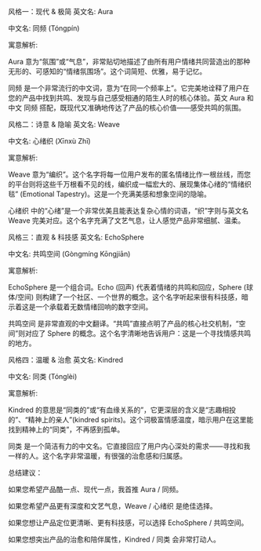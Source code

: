 风格一：现代 & 极简
英文名: Aura

中文名: 同频 (Tóngpín)

寓意解析:

Aura 意为“氛围”或“气息”，非常贴切地描述了由所有用户情绪共同营造出的那种无形的、可感知的“情绪氛围场”。这个词简短、优雅，易于记忆。

同频 是一个非常流行的中文词，意为“在同一个频率上”。它完美地诠释了用户在您的产品中找到共鸣、发现与自己感受相通的陌生人时的核心体验。英文 Aura 和中文 同频 搭配，既现代又准确地传达了产品的核心价值——感受共鸣的氛围。

风格二：诗意 & 隐喻
英文名: Weave

中文名: 心绪织 (Xīnxù Zhī)

寓意解析:

Weave 意为“编织”。这个名字将每一位用户发布的匿名情绪比作一根丝线，而您的平台则将这些千万根看不见的线，编织成一幅宏大的、展现集体心绪的“情绪织毯” (Emotional Tapestry)。这是一个充满美感和想象空间的隐喻。

心绪织 中的“心绪”是一个非常优美且能表达复杂心情的词语，“织”字则与英文名 Weave 完美对应。这个名字充满了文艺气息，让人感觉产品非常细腻、温柔。

风格三：直观 & 科技感
英文名: EchoSphere

中文名: 共鸣空间 (Gòngmíng Kōngjiān)

寓意解析:

EchoSphere 是一个组合词。Echo (回声) 代表着情绪的共鸣和回应，Sphere (球体/空间) 则构建了一个社区、一个世界的概念。这个名字听起来很有科技感，暗示着这是一个承载着无数情绪回响的数字空间。

共鸣空间 是非常直观的中文翻译。“共鸣”直接点明了产品的核心社交机制，“空间”则对应了 Sphere 的概念。这个名字清晰地告诉用户：这是一个寻找情感共鸣的地方。

风格四：温暖 & 治愈
英文名: Kindred

中文名: 同类 (Tónglèi)

寓意解析:

Kindred 的意思是“同类的”或“有血缘关系的”，它更深层的含义是“志趣相投的”、“精神上的亲人”(kindred spirits)。这个词极富情感温度，暗示用户在这里能找到精神上的“同类”，不再感到孤单。

同类 是一个简洁有力的中文名。它直接回应了用户内心深处的需求——寻找和我一样的人。这个名字非常温暖，有很强的治愈感和归属感。

总结建议：

如果您希望产品酷一点、现代一点，我首推 Aura / 同频。

如果您希望产品更有深度和文艺气息，Weave / 心绪织 是绝佳选择。

如果您想让产品定位更清晰、更有科技感，可以选择 EchoSphere / 共鸣空间。

如果您想突出产品的治愈和陪伴属性，Kindred / 同类 会非常打动人。
